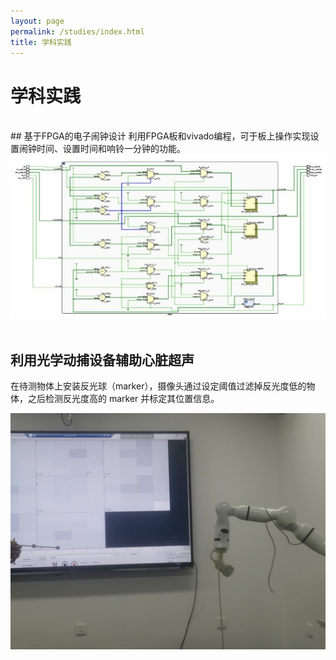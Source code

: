 ```yaml
---
layout: page
permalink: /studies/index.html
title: 学科实践
---
```


# 学科实践
<br>
## 基于FPGA的电子闹钟设计
利用FPGA板和vivado编程，可于板上操作实现设置闹钟时间、设置时间和响铃一分钟的功能。
<div class="third">
<img src="/images/naozhong.jpg">
</div><br>

## 利用光学动捕设备辅助心脏超声
在待测物体上安装反光球（marker），摄像头通过设定阈值过滤掉反光度低的物体，之后检测反光度高的 marker 并标定其位置信息。
<div class="third">
<img src="/images/dongbu.jpg">
</div><br>
